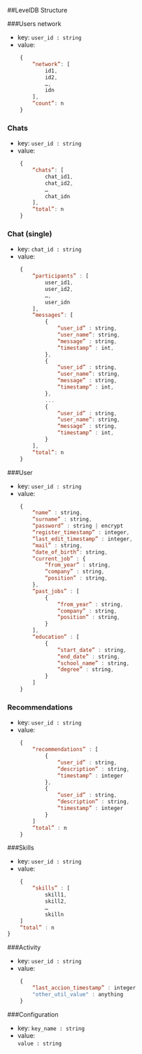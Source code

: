 ##LevelDB Structure


###Users network
- key: 
	`user_id : string`
- value:
```javascript
	{
		“network”: [ 
			id1,
			id2,
			…,
			idn
		],
		“count”: n
	}
```

### Chats
- key: 
	`user_id : string`
- value:
```javascript
	{
		“chats”: [
			chat_id1,
			chat_id2,
			…
			chat_idn
		],
		“total”: n
	}
```


### Chat (single)
- key: 
	`chat_id : string`
- value:
```javascript
	{	
		“participants” : [
			user_id1,
			user_id2,
			…,
			user_idn
		],
		“messages”: [
			{
				“user_id” : string,
				“user_name”: string, 
				“message” : string,
				“timestamp” : int,	
			},
			{
				“user_id” : string,
				“user_name”: string, 
				“message” : string,
				“timestamp” : int,
			},
			...
			{
				“user_id” : string,
				“user_name”: string, 
				“message” : string,
				“timestamp” : int,
			}
		],
		“total”: n
	}
```




###User

- key:
	`user_id : string`
- value:
```javascript
	{	
		“name” : string,
		“surname” : string,
		“password” : string | encrypt
		“register_timestamp” : integer,
		“last_edit_timestamp” : integer,
		“mail” : string,
		“date_of_birth”: string,
		“current_job” : {
			“from_year” : string,
			“company” : string,
			“position” : string,
		},
		“past_jobs” : [
			{
				“from_year” : string,
				“company” : string,
				“position” : string,
			}
		],
		“education” : [
			{
				“start_date” : string,
				“end_date” : string,
				“school_name” : string,
				“degree” : string,
			}
		]
	}
```

### Recommendations

- key: 
	`user_id : string`
- value:
```javascript
	{	
		“recommendations” : [
			{ 
				“user_id” : string,
				“description” : string,
				“timestamp” : integer 
			},
			{ 
				“user_id” : string,
				“description” : string,
				“timestamp” : integer 
			}
		]
		“total” : n
	}
```




###Skills
- key:
	`user_id : string`
- value:
```javascript
	{	
		“skills” : [
			skill1,
			skill2,
			…
			skilln
	]
	“total” : n
}
```


###Activity
- key: 
	`user_id : string`
- value:
```javascript
	{	
		“last_accion_timestamp” : integer
		"other_util_value" : anything
	}
```




###Configuration
- key:
	`key_name : string`
- value: 	
	`value : string`


